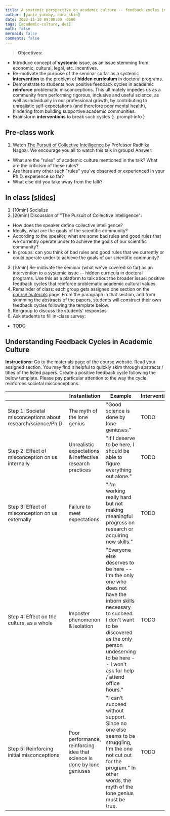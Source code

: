 ```yaml
---
title: A systemic perspective on academic culture -- feedback cycles in academic culture
author: [yaniv_yacoby, eura_shin]
date: 2022-11-18 09:00:00 -0500
tags: [academic-culture, dei]
math: false
mermaid: false
comments: false
---
```


> **Objectives:**
* Introduce concept of **systemic** issue, as an issue stemming from economic, cultural, legal, etc. incentives.
* Re-motivate the purpose of the seminar so far as a systemic **intervention** to the problem of **hidden curriculum** in doctoral programs.
* Demonstrate to students how positive feedback cycles in academic **reinforce** problematic misconceptions. This ultimately impedes us as a community from performing rigorous, inclusive and useful science, as well as individually in our professional growth, by contributing to unrealistic self-expectations (and therefore poor mental health), hindering from building supportive academic communities.
* Brainstorm **interventions** to break such cycles
{: .prompt-info }


## Pre-class work

1. Watch [The Pursuit of Collective Intelligence](https://cornell.hosted.panopto.com/Panopto/Pages/Viewer.aspx?id=01d4c974-d005-434a-8544-a8cf0179150f) by Professor Radhika Nagpal. We encourage you all to watch this talk in groups! Answer:
  * What are the "rules" of academic culture mentioned in the talk? What are the criticism of these rules? 
  * Are there any other such "rules" you've observed or experienced in your Ph.D. experience so far? 
  * What else did you take away from the talk?


## In class \[[slides](https://docs.google.com/presentation/d/1meP0gCiMPYTJKeKbjVHZeFeoS4eAS2sAA7a69RGR7AQ/edit?usp=sharing)\]

1. [10min] Socialize
2. [20min] Discussion of "The Pursuit of Collective Intelligence":
  * How does the speaker define collective intelligence?
  * Ideally, what are the goals of the scientific community?
  * According to the speaker, what are some bad rules and good rules that we currently operate under to achieve the goals of our scientific community?
  * In groups: can you think of bad rules and good rules that we currently or could operate under to achieve the goals of our scientific community?
3. [10min] Re-motivate the seminar (what we've covered so far) as an intervention to a systemic issue -- hidden curricula in doctoral programs. Use this as a platform to talk about the broader issue: positive feedback cycles that reinforce problematic academic cultural values.
4. Remainder of class: each group gets assigned one section on the [course materials](https://yanivyacoby.github.io/harvard-cs290/materials/) page. From the paragraph in that section, and from skimming the abstracts of the papers, students will construct their own feedback cycles following the template below.
5. Re-group to discuss the students' responses
6. Ask students to fill in-class survey:
  * TODO


## Understanding Feedback Cycles in Academic Culture

**Instructions:**
Go to the materials page of the course website. Read your assigned section. You may find it helpful to quickly skim through abstracts / titles of the listed papers.
Create a positive feedback cycle following the below template.
Please pay particular attention to the way the cycle reinforces societal misconceptions.

<table style="table-layout: fixed; width: 100%">
<thead>
  <tr>
    <th style="white-space: normal;"></th>
    <th style="white-space: normal;">Instantiation</th>
    <th style="white-space: normal;">Example</th>
    <th style="white-space: normal;">Intervention</th>
  </tr>
</thead>
<tbody>
  <tr>
    <td style="white-space: normal;">Step 1: Societal misconceptions about research/science/Ph.D.</td>
    <td style="white-space: normal;">The myth of the lone genius</td>
    <td style="white-space: normal;">"Good science is done by lone geniuses."</td>
    <td style="white-space: normal;">TODO</td>
  </tr>
  <tr>
    <td style="white-space: normal;">Step 2: Effect of misconception on us internally</td>
    <td style="white-space: normal;">Unrealistic expectations &amp; ineffective research practices</td>
    <td style="white-space: normal;">"If I deserve to be here, I should be able to figure everything out alone."</td>
    <td style="white-space: normal;">TODO</td>
  </tr>
  <tr>
    <td style="white-space: normal;">Step 3: Effect of misconception on us externally</td>
    <td style="white-space: normal;">Failure to meet expectations </td>
    <td style="white-space: normal;">"I'm working really hard but not making meaningful progress on research or acquiring new skills."</td>
    <td style="white-space: normal;">TODO</td>
  </tr>
  <tr>
    <td style="white-space: normal;">Step 4: Effect on the culture, as a whole</td>
    <td style="white-space: normal;">Imposter phenomenon &amp; isolation </td>
    <td style="white-space: normal;">"Everyone else deserves to be here -- I'm the only one who does not have the inborn skills necessary to succeed. I don't want to be discovered as the only person undeserving to be here -- I won't ask for help / attend office hours."</td>
    <td style="white-space: normal;">TODO</td>
  </tr>
  <tr>
    <td style="white-space: normal;">Step 5: Reinforcing initial misconceptions</td>
    <td style="white-space: normal;">Poor performance, reinforcing idea that science is done by lone geniuses </td>
    <td style="white-space: normal;">"I can’t succeed without support. Since no one else seems to be struggling, I'm the one not cut out for the program." In other words, the myth of the lone genius must be true.</td>
    <td style="white-space: normal;">TODO</td>
  </tr>
</tbody>
</table>